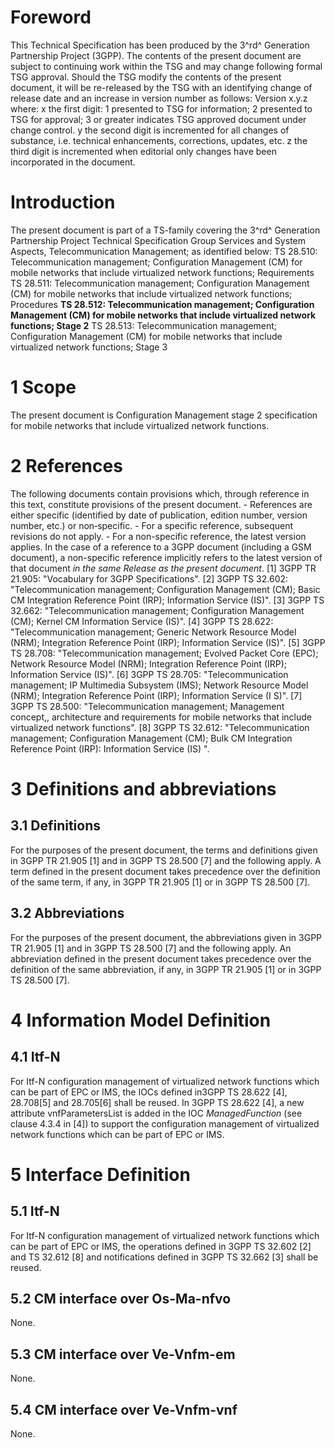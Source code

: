 # Foreword
This Technical Specification has been produced by the 3^rd^ Generation
Partnership Project (3GPP).
The contents of the present document are subject to continuing work within the
TSG and may change following formal TSG approval. Should the TSG modify the
contents of the present document, it will be re-released by the TSG with an
identifying change of release date and an increase in version number as
follows:
Version x.y.z
where:
x the first digit:
1 presented to TSG for information;
2 presented to TSG for approval;
3 or greater indicates TSG approved document under change control.
y the second digit is incremented for all changes of substance, i.e. technical
enhancements, corrections, updates, etc.
z the third digit is incremented when editorial only changes have been
incorporated in the document.
# Introduction
The present document is part of a TS-family covering the 3^rd^ Generation
Partnership Project Technical Specification Group Services and System Aspects,
Telecommunication Management; as identified below:
TS 28.510: Telecommunication management; Configuration Management (CM) for
mobile networks that include virtualized network functions; Requirements
TS 28.511: Telecommunication management; Configuration Management (CM) for
mobile networks that include virtualized network functions; Procedures
**TS 28.512: Telecommunication management; Configuration Management (CM) for
mobile networks that include virtualized network functions; Stage 2**
TS 28.513: Telecommunication management; Configuration Management (CM) for
mobile networks that include virtualized network functions; Stage 3
# 1 Scope
The present document is Configuration Management stage 2 specification for
mobile networks that include virtualized network functions.
# 2 References
The following documents contain provisions which, through reference in this
text, constitute provisions of the present document.
\- References are either specific (identified by date of publication, edition
number, version number, etc.) or non‑specific.
\- For a specific reference, subsequent revisions do not apply.
\- For a non-specific reference, the latest version applies. In the case of a
reference to a 3GPP document (including a GSM document), a non-specific
reference implicitly refers to the latest version of that document _in the
same Release as the present document_.
[1] 3GPP TR 21.905: \"Vocabulary for 3GPP Specifications\".
[2] 3GPP TS 32.602: \"Telecommunication management; Configuration Management
(CM); Basic CM Integration Reference Point (IRP); Information Service (IS)\".
[3] 3GPP TS 32.662: \"Telecommunication management; Configuration Management
(CM); Kernel CM Information Service (IS)\".
[4] 3GPP TS 28.622: \"Telecommunication management; Generic Network Resource
Model (NRM); Integration Reference Point (IRP); Information Service (IS)\".
[5] 3GPP TS 28.708: \"Telecommunication management; Evolved Packet Core (EPC);
Network Resource Model (NRM); Integration Reference Point (IRP); Information
Service (IS)\".
[6] 3GPP TS 28.705: \"Telecommunication management; IP Multimedia Subsystem
(IMS); Network Resource Model (NRM); Integration Reference Point (IRP);
Information Service (I S)\".
[7] 3GPP TS 28.500: \"Telecommunication management; Management concept,,
architecture and requirements for mobile networks that include virtualized
network functions\".
[8] 3GPP TS 32.612: \"Telecommunication management; Configuration Management
(CM); Bulk CM Integration Reference Point (IRP): Information Service (IS) \".
# 3 Definitions and abbreviations
## 3.1 Definitions
For the purposes of the present document, the terms and definitions given in
3GPP TR 21.905 [1] and in 3GPP TS 28.500 [7] and the following apply. A term
defined in the present document takes precedence over the definition of the
same term, if any, in 3GPP TR 21.905 [1] or in 3GPP TS 28.500 [7].
## 3.2 Abbreviations
For the purposes of the present document, the abbreviations given in 3GPP TR
21.905 [1] and in 3GPP TS 28.500 [7] and the following apply. An abbreviation
defined in the present document takes precedence over the definition of the
same abbreviation, if any, in 3GPP TR 21.905 [1] or in 3GPP TS 28.500 [7].
# 4 Information Model Definition
## 4.1 Itf-N
For Itf-N configuration management of virtualized network functions which can
be part of EPC or IMS, the IOCs defined in3GPP TS 28.622 [4], 28.708[5] and
28.705[6] shall be reused.
In 3GPP TS 28.622 [4], a new attribute vnfParametersList is added in the IOC
_ManagedFunction_ (see clause 4.3.4 in [4]) to support the configuration
management of virtualized network functions which can be part of EPC or IMS.
# 5 Interface Definition
## 5.1 Itf-N
For Itf-N configuration management of virtualized network functions which can
be part of EPC or IMS, the operations defined in 3GPP TS 32.602 [2] and TS
32.612 [8] and notifications defined in 3GPP TS 32.662 [3] shall be reused.
## 5.2 CM interface over Os-Ma-nfvo
None.
## 5.3 CM interface over Ve-Vnfm-em
None.
## 5.4 CM interface over Ve-Vnfm-vnf
None.
#